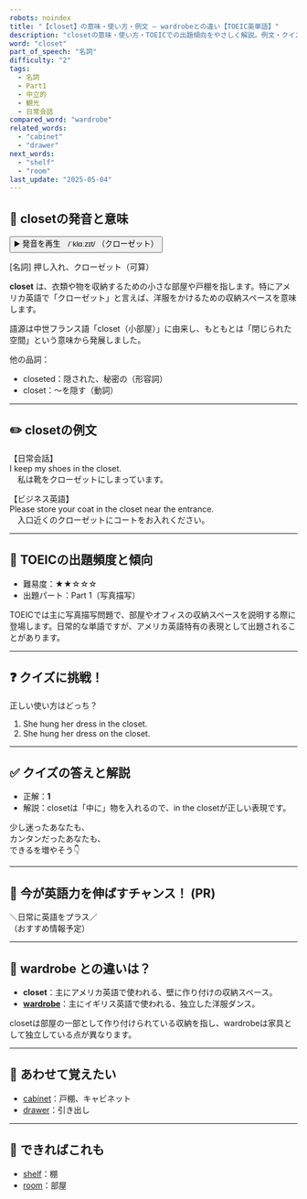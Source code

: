 ```yaml
---
robots: noindex
title: "【closet】の意味・使い方・例文 ― wardrobeとの違い【TOEIC英単語】"
description: "closetの意味・使い方・TOEICでの出題傾向をやさしく解説。例文・クイズ付きでwardrobeとの違いもわかりやすく学べます。"
word: "closet"
part_of_speech: "名詞"
difficulty: "2"
tags:
  - 名詞
  - Part1
  - 中立的
  - 観光
  - 日常会話
compared_word: "wardrobe"
related_words:
  - "cabinet"
  - "drawer"
next_words:
  - "shelf"
  - "room"
last_update: "2025-05-04"
---
```


## 🔰 closetの発音と意味

<button class="play-audio" onclick="playTTS('closet')">
  <span class="play-audio-main">
    ▶️ 発音を再生　/ˈklɑːzɪt/
  </span>
  <span class="play-audio-sub">
    （クローゼット）
  </span>
</button>

[名詞] 押し入れ、クローゼット（可算）

**closet** は、衣類や物を収納するための小さな部屋や戸棚を指します。特にアメリカ英語で「クローゼット」と言えば、洋服をかけるための収納スペースを意味します。

語源は中世フランス語「closet（小部屋）」に由来し、もともとは「閉じられた空間」という意味から発展しました。

他の品詞：  
- closeted：隠された、秘密の（形容詞）
- closet：～を隠す（動詞）

---

## ✏️ closetの例文

【日常会話】  
I keep my shoes in the closet.  
　私は靴をクローゼットにしまっています。

【ビジネス英語】  
Please store your coat in the closet near the entrance.  
　入口近くのクローゼットにコートをお入れください。

---

## 🎯 TOEICの出題頻度と傾向

- 難易度：★★☆☆☆
- 出題パート：Part 1（写真描写）

TOEICでは主に写真描写問題で、部屋やオフィスの収納スペースを説明する際に登場します。日常的な単語ですが、アメリカ英語特有の表現として出題されることがあります。

---

## ❓ クイズに挑戦！

正しい使い方はどっち？

1. She hung her dress in the closet.  
2. She hung her dress on the closet.

---

## ✅ クイズの答えと解説

- 正解：**1**
- 解説：closetは「中に」物を入れるので、in the closetが正しい表現です。

少し迷ったあなたも、  
カンタンだったあなたも、  
できるを増やそう👇️

---

## 🚀 今が英語力を伸ばすチャンス！ (PR)

<div class="info-center">
＼日常に英語をプラス／<br>  
（おすすめ情報予定）
</div>

---

## 🤔  wardrobe との違いは？

- **closet**：主にアメリカ英語で使われる、壁に作り付けの収納スペース。
- **[wardrobe](/word/wardrobe/)**：主にイギリス英語で使われる、独立した洋服ダンス。

closetは部屋の一部として作り付けられている収納を指し、wardrobeは家具として独立している点が異なります。

---

## 🧩 あわせて覚えたい

- [cabinet](/word/cabinet/)：戸棚、キャビネット
- [drawer](/word/drawer/)：引き出し

---

## 📖 できればこれも

- [shelf](/word/shelf/)：棚
- [room](/word/room/)：部屋

<!-- cvid: aid24_bid23 -->
